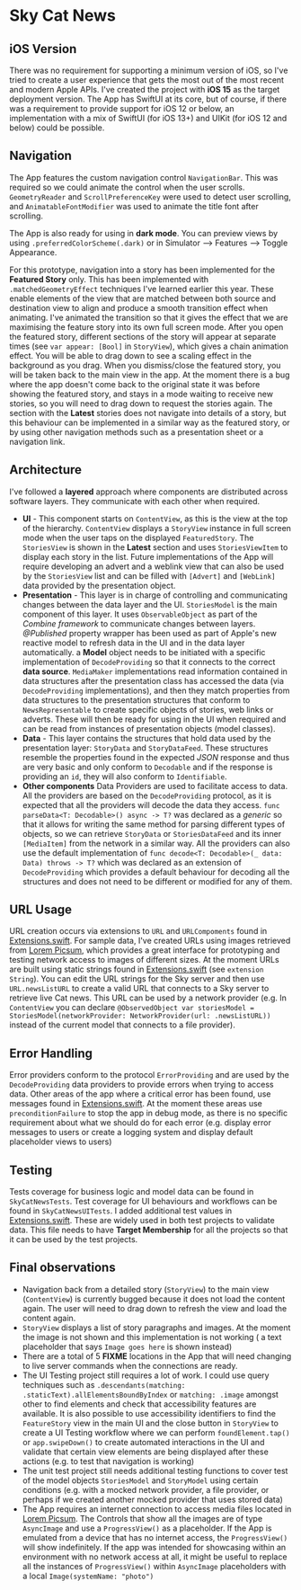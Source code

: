 # Sky Cat News

## iOS Version
There was no requirement for supporting a minimum version of iOS, so I've tried to create a user experience that gets the most out of the most recent and modern Apple APIs. I've created the project with **iOS 15** as the target deployment version. The App has SwiftUI at its core, but of course, if there was a requirement to provide support for iOS 12 or below, an implementation with a mix of SwiftUI (for iOS 13+) and UIKit (for iOS 12 and below) could be possible.

## Navigation
The App features the custom navigation control `NavigationBar`. This was required so we could animate the control when the user scrolls. `GeometryReader` and `ScrollPreferenceKey` were used to detect user scrolling, and  `AnimatableFontModifier` was used to animate the title font after scrolling.

The App is also ready for using in __dark mode__. You can preview views by using `.preferredColorScheme(.dark)` or in Simulator --> Features --> Toggle Appearance.

For this prototype, navigation into a story has been implemented for the __Featured Story__ only. This has been implemented with `.matchedGeometryEffect` techniques I've learned earlier this year. These enable elements of the view that are matched between both source and destination view to align and produce a smooth transition effect when animating. I've animated the transition so that it gives the effect that we are maximising the feature story into its own full screen mode.
After you open the featured story, different sections of the story will appear at separate times (see `var appear: [Bool]` in `StoryView`), which gives a chain animation effect. You will be able to drag down to see a scaling effect in the background as you drag.
When you dismiss/close the featured story, you will be taken back to the main view in the app. At the moment there is a bug where the app doesn't come back to the original state it was before showing the featured story, and stays in a mode waiting to receive new stories, so you will need to drag down to request the stories again.
The section with the __Latest__ stories does not navigate into details of a story, but this behaviour can be implemented in a similar way as the featured story, or by using other navigation methods such as a presentation sheet or a navigation link.

## Architecture

I've followed a __layered__ approach where components are distributed across software layers. They communicate with each other when required.

* __UI__ - This component starts on `ContentView`, as this is the view at the top of the hierarchy. `ContentView` displays a `StoryView` instance in full screen mode when the user taps on the displayed `FeaturedStory`. The `StoriesView` is shown in the __Latest__ section and uses `StoriesViewItem` to display each story in the list. Future implementations of the App will require developing an advert and a weblink view that can also be used by the `StoriesView` list and can be filled with `[Advert]` and `[WebLink]` data provided by the presentation object.
* __Presentation__ - This layer is in charge of controlling and communicating changes between the data layer and the UI. `StoriesModel` is the main component of this layer. It uses `ObservableObject` as part of the _Combine framework_ to communicate changes between layers. _@Published_ property wrapper has been used as part of Apple's new reactive model to refresh data in the UI and in the data layer automatically. a __Model__ object needs to be initiated with a specific implementation of `DecodeProviding` so that it connects to the correct __data source__. `MediaMaker` implementations read information contained in data structures after the presentation class has accessed the data (via `DecodeProviding` implementations), and then they match properties from data structures to the presentation structures that conform to `NewsRepresentable` to create specific objects of stories, web links or adverts. These will then be ready for using in the UI when required and can be read from instances of presentation objects (model classes). 
* __Data__ - This layer contains the structures that hold data used by the presentation layer: `StoryData` and `StoryDataFeed`. These structures resemble the properties found in the expected _JSON_ response and thus are very basic and only conform to `Decodable` and if the response is providing an `id`, they will also conform to `Identifiable`. 
* __Other components__ Data Providers are used to facilitate access to data. All the providers are based on the `DecodeProviding` protocol, as it is expected that all the providers will decode the data they access. `func parseData<T: Decodable>() async -> T?` was declared as a _generic_ so that it allows for writing the same method for parsing different types of objects, so we can retrieve `StoryData` or `StoriesDataFeed` and its inner `[MediaItem]` from the network in a similar way. All the providers can also use the default implementation of `func decode<T: Decodable>(_ data: Data) throws -> T?` which was declared as an extension of `DecodeProviding` which provides a default behaviour for decoding all the structures and does not need to be different or modified for any of them.

## URL Usage

URL creation occurs via extensions to `URL` and `URLCompoments` found in [Extensions.swift](/SkyCatNews/Model/Extensions.swift). For sample data, I've created URLs using images retrieved from [Lorem Picsum](https://picsum.photos), which provides a great interface for prototyping and testing network access to images of different sizes. At the moment URLs are built using static strings found in [Extensions.swift](/SkyCatNews/Model/Extensions.swift) (see `extension String`). You can edit the URL strings for the Sky server and then use `URL.newsListURL` to create a valid URL that connects to a Sky server to retrieve live Cat news. This URL can be used by a network provider (e.g. In `ContentView` you can declare `@ObservedObject var storiesModel = StoriesModel(networkProvider: NetworkProvider(url: .newsListURL))` instead of the current model that connects to a file provider).

## Error Handling

Error providers conform to the protocol `ErrorProviding` and are used by the `DecodeProviding` data providers to provide errors when trying to access data. Other areas of the app where a critical error has been found, use messages found in [Extensions.swift](/SkyCatNews/Model/Extensions.swift). At the moment these areas use `preconditionFailure` to stop the app in debug mode, as there is no specific requirement about what we should do for each error (e.g. display error messages to users or create a logging system and display default placeholder views to users)


## Testing

Tests coverage for business logic and model data can be found in `SkyCatNewsTests`.
Test coverage for UI behaviours and workflows can be found in `SkyCatNewsUITests`.
I added additional test values in [Extensions.swift](/SkyCatNews/Model/Extensions.swift). These are widely used in both test projects to validate data. This file needs to have __Target Membership__ for all the projects so that it can be used by the test projects.

## Final observations

* Navigation back from a detailed story (`StoryView`) to the main view (`ContentView`) is currently bugged because it does not load the content again. The user will need to drag down to refresh the view and load the content again.
* `StoryView` displays a list of story paragraphs and images. At the moment the image is not shown and this implementation is not working ( a text placeholder that says `Image goes here` is shown instead)
* There are a total of 5 __FIXME__ locations in the App that will need changing to live server commands when the connections are ready.
* The UI Testing project still requires a lot of work. I could use query techniques such as `.descendants(matching: .staticText).allElementsBoundByIndex` or `matching: .image` amongst other to find elements and check that accessibility features are available. It is also possible to use accessibility identifiers to find the `FeatureStory` view in the main UI and the close button in `StoryView` to create a UI Testing workflow where we can perform `foundElement.tap()` or `app.swipeDown()` to create automated interactions in the UI and validate that certain view elements are being displayed after these actions (e.g. to test that navigation is working)
* The unit test project still needs additional testing functions to cover test of the model objects `StoriesModel` and `StoryModel` using certain conditions (e.g. with a mocked network provider, a file provider, or perhaps if we created another mocked provider that uses stored data)
* The App requires an internet connection to access media files located in [Lorem Picsum](https://picsum.photos). The Controls that show all the images are of type `AsyncImage` and use a `ProgressView()` as a placeholder. If the App is emulated from a device that has no internet access, the `ProgressView()` will show indefinitely. If the app was intended for showcasing within an environment with no network access at all, it might be useful to replace all the instances of `ProgressView()` within `AsyncImage` placeholders with a local `Image(systemName: "photo")` 
 

